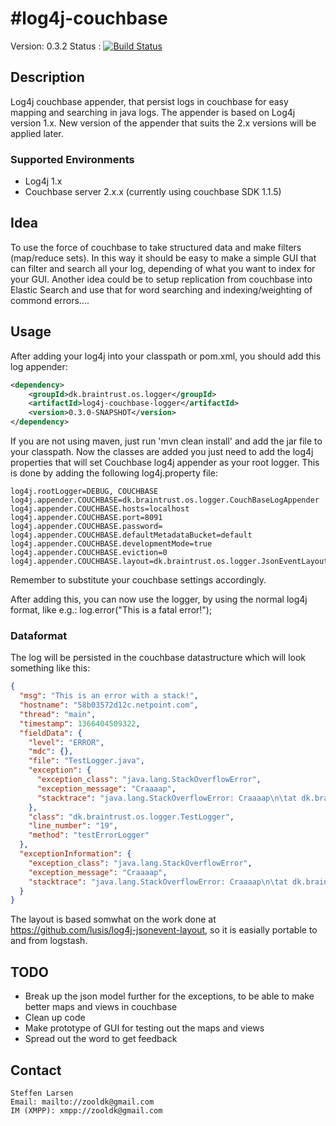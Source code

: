 #log4j-couchbase
===============

Version: 0.3.2
Status : [![Build Status](https://travis-ci.org/zooldk/log4j-couchbase.png?branch=master)](https://travis-ci.org/zooldk/log4j-couchbase)

## Description

Log4j couchbase appender, that persist logs in couchbase for easy mapping and searching in java logs.
The appender is based on Log4j version 1.x. New version of the appender that suits the 2.x versions will be applied later.

### Supported Environments

* Log4j 1.x
* Couchbase server 2.x.x (currently using couchbase SDK 1.1.5)

## Idea

To use the force of couchbase to take structured data and make filters (map/reduce sets). In this way it should be easy to make a simple GUI that can filter and search all your log, depending of what you want to index for your GUI. Another idea could be to setup replication from couchbase into Elastic Search and use that for word searching and indexing/weighting of commond errors....


## Usage
After adding your log4j into your classpath or pom.xml, you should add this log appender:

```xml
<dependency>
	<groupId>dk.braintrust.os.logger</groupId>
	<artifactId>log4j-couchbase-logger</artifactId>
	<version>0.3.0-SNAPSHOT</version>
</dependency>
```

If you are not using maven, just run 'mvn clean install' and add the jar file to your classpath.
Now the classes are added you just need to add the log4j properties that will set Couchbase log4j appender as your root logger.
This is done by adding the following log4j.property file:

```
log4j.rootLogger=DEBUG, COUCHBASE
log4j.appender.COUCHBASE=dk.braintrust.os.logger.CouchBaseLogAppender
log4j.appender.COUCHBASE.hosts=localhost
log4j.appender.COUCHBASE.port=8091
log4j.appender.COUCHBASE.password=
log4j.appender.COUCHBASE.defaultMetadataBucket=default
log4j.appender.COUCHBASE.developmentMode=true
log4j.appender.COUCHBASE.eviction=0
log4j.appender.COUCHBASE.layout=dk.braintrust.os.logger.JsonEventLayout
```

Remember to  substitute your couchbase settings accordingly.

After adding this, you can now use the logger, by using the normal log4j format, like e.g.:
log.error("This is a fatal error!");

### Dataformat

The log will be persisted in the couchbase datastructure which will look something like this:

```json
{
  "msg": "This is an error with a stack!",
  "hostname": "58b03572d12c.netpoint.com",
  "thread": "main",
  "timestamp": 1366404509322,
  "fieldData": {
    "level": "ERROR",
    "mdc": {},
    "file": "TestLogger.java",
    "exception": {
      "exception_class": "java.lang.StackOverflowError",
      "exception_message": "Craaaap",
      "stacktrace": "java.lang.StackOverflowError: Craaaap\n\tat dk.braintrust.os.logger.TestLogger.testErrorLogger(TestLogger.java:19)\n\tat sun.reflect.NativeMethodAccessorImpl.invoke0(Native Method)\n\tat sun.reflect.NativeMethodAccessorImpl.invoke(NativeMethodAccessorImpl.java:39)\n\tat sun.reflect.DelegatingMethodAccessorImpl.invoke(DelegatingMethodAccessorImpl.java:25)\n\tat java.lang.reflect.Method.invoke(Method.java:597)\n\tat org.junit.runners.model.FrameworkMethod$1.runReflectiveCall(FrameworkMethod.java:45)\n\tat org.junit.internal.runners.model.ReflectiveCallable.run(ReflectiveCallable.java:15)\n\tat org.junit.runners.model.FrameworkMethod.invokeExplosively(FrameworkMethod.java:42)\n\tat org.junit.internal.runners.statements.InvokeMethod.evaluate(InvokeMethod.java:20)\n\tat org.junit.runners.ParentRunner.runLeaf(ParentRunner.java:263)\n\tat org.junit.runners.BlockJUnit4ClassRunner.runChild(BlockJUnit4ClassRunner.java:68)\n\tat org.junit.runners.BlockJUnit4ClassRunner.runChild(BlockJUnit4ClassRunner.java:47)\n\tat org.junit.runners.ParentRunner$3.run(ParentRunner.java:231)\n\tat org.junit.runners.ParentRunner$1.schedule(ParentRunner.java:60)\n\tat org.junit.runners.ParentRunner.runChildren(ParentRunner.java:229)\n\tat org.junit.runners.ParentRunner.access$000(ParentRunner.java:50)\n\tat org.junit.runners.ParentRunner$2.evaluate(ParentRunner.java:222)\n\tat org.junit.internal.runners.statements.RunBefores.evaluate(RunBefores.java:28)\n\tat org.junit.runners.ParentRunner.run(ParentRunner.java:300)\n\tat org.eclipse.jdt.internal.junit4.runner.JUnit4TestReference.run(JUnit4TestReference.java:50)\n\tat org.eclipse.jdt.internal.junit.runner.TestExecution.run(TestExecution.java:38)\n\tat org.eclipse.jdt.internal.junit.runner.RemoteTestRunner.runTests(RemoteTestRunner.java:467)\n\tat org.eclipse.jdt.internal.junit.runner.RemoteTestRunner.runTests(RemoteTestRunner.java:683)\n\tat org.eclipse.jdt.internal.junit.runner.RemoteTestRunner.run(RemoteTestRunner.java:390)\n\tat org.eclipse.jdt.internal.junit.runner.RemoteTestRunner.main(RemoteTestRunner.java:197)"
    },
    "class": "dk.braintrust.os.logger.TestLogger",
    "line_number": "19",
    "method": "testErrorLogger"
  },
  "exceptionInformation": {
    "exception_class": "java.lang.StackOverflowError",
    "exception_message": "Craaaap",
    "stacktrace": "java.lang.StackOverflowError: Craaaap\n\tat dk.braintrust.os.logger.TestLogger.testErrorLogger(TestLogger.java:19)\n\tat sun.reflect.NativeMethodAccessorImpl.invoke0(Native Method)\n\tat sun.reflect.NativeMethodAccessorImpl.invoke(NativeMethodAccessorImpl.java:39)\n\tat sun.reflect.DelegatingMethodAccessorImpl.invoke(DelegatingMethodAccessorImpl.java:25)\n\tat java.lang.reflect.Method.invoke(Method.java:597)\n\tat org.junit.runners.model.FrameworkMethod$1.runReflectiveCall(FrameworkMethod.java:45)\n\tat org.junit.internal.runners.model.ReflectiveCallable.run(ReflectiveCallable.java:15)\n\tat org.junit.runners.model.FrameworkMethod.invokeExplosively(FrameworkMethod.java:42)\n\tat org.junit.internal.runners.statements.InvokeMethod.evaluate(InvokeMethod.java:20)\n\tat org.junit.runners.ParentRunner.runLeaf(ParentRunner.java:263)\n\tat org.junit.runners.BlockJUnit4ClassRunner.runChild(BlockJUnit4ClassRunner.java:68)\n\tat org.junit.runners.BlockJUnit4ClassRunner.runChild(BlockJUnit4ClassRunner.java:47)\n\tat org.junit.runners.ParentRunner$3.run(ParentRunner.java:231)\n\tat org.junit.runners.ParentRunner$1.schedule(ParentRunner.java:60)\n\tat org.junit.runners.ParentRunner.runChildren(ParentRunner.java:229)\n\tat org.junit.runners.ParentRunner.access$000(ParentRunner.java:50)\n\tat org.junit.runners.ParentRunner$2.evaluate(ParentRunner.java:222)\n\tat org.junit.internal.runners.statements.RunBefores.evaluate(RunBefores.java:28)\n\tat org.junit.runners.ParentRunner.run(ParentRunner.java:300)\n\tat org.eclipse.jdt.internal.junit4.runner.JUnit4TestReference.run(JUnit4TestReference.java:50)\n\tat org.eclipse.jdt.internal.junit.runner.TestExecution.run(TestExecution.java:38)\n\tat org.eclipse.jdt.internal.junit.runner.RemoteTestRunner.runTests(RemoteTestRunner.java:467)\n\tat org.eclipse.jdt.internal.junit.runner.RemoteTestRunner.runTests(RemoteTestRunner.java:683)\n\tat org.eclipse.jdt.internal.junit.runner.RemoteTestRunner.run(RemoteTestRunner.java:390)\n\tat org.eclipse.jdt.internal.junit.runner.RemoteTestRunner.main(RemoteTestRunner.java:197)"
  }
}
```
The layout is based somwhat on the work done at https://github.com/lusis/log4j-jsonevent-layout, so it is easially portable to and from logstash.

## TODO

* Break up the json model further for the exceptions, to be able to make better maps and views in couchbase
* Clean up code
* Make prototype of GUI for testing out the maps and views
* Spread out the word to get feedback

## Contact
```
Steffen Larsen
Email: mailto://zooldk@gmail.com
IM (XMPP): xmpp://zooldk@gmail.com
```
